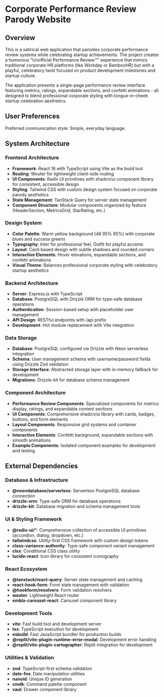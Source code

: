 # Corporate Performance Review Parody Website

## Overview

This is a satirical web application that parodies corporate performance review systems while celebrating startup achievements. The project creates a humorous "Unofficial Performance Review™" experience that mimics traditional corporate HR platforms (like Workday or BambooHR) but with a playful, celebratory twist focused on product development milestones and startup culture.

The application presents a single-page performance review interface featuring metrics, ratings, expandable sections, and confetti animations - all designed to blend professional corporate styling with tongue-in-cheek startup celebration aesthetics.

## User Preferences

Preferred communication style: Simple, everyday language.

## System Architecture

### Frontend Architecture
- **Framework**: React 18 with TypeScript using Vite as the build tool
- **Routing**: Wouter for lightweight client-side routing
- **UI Components**: Radix UI primitives with shadcn/ui component library for consistent, accessible design
- **Styling**: Tailwind CSS with custom design system focused on corporate parody aesthetics
- **State Management**: TanStack Query for server state management
- **Component Structure**: Modular components organized by feature (HeaderSection, MetricsGrid, StarRating, etc.)

### Design System
- **Color Palette**: Warm yellow background (48 95% 85%) with corporate blues and success greens
- **Typography**: Inter for professional feel, Outfit for playful accents
- **Layout**: Card-based design with subtle shadows and rounded corners
- **Interactive Elements**: Hover elevations, expandable sections, and confetti animations
- **Visual Theme**: Balances professional corporate styling with celebratory startup aesthetics

### Backend Architecture
- **Server**: Express.js with TypeScript
- **Database**: PostgreSQL with Drizzle ORM for type-safe database operations
- **Authentication**: Session-based setup with placeholder user management
- **API Design**: RESTful endpoints with /api prefix
- **Development**: Hot module replacement with Vite integration

### Data Storage
- **Database**: PostgreSQL configured via Drizzle with Neon serverless integration
- **Schema**: User management schema with username/password fields using Drizzle Zod validation
- **Storage Interface**: Abstracted storage layer with in-memory fallback for development
- **Migrations**: Drizzle-kit for database schema management

### Component Architecture
- **Performance Review Components**: Specialized components for metrics display, ratings, and expandable content sections
- **UI Components**: Comprehensive shadcn/ui library with cards, badges, buttons, and form elements
- **Layout Components**: Responsive grid systems and container components
- **Interactive Elements**: Confetti background, expandable sections with smooth animations
- **Example Components**: Isolated component examples for development and testing

## External Dependencies

### Database & Infrastructure
- **@neondatabase/serverless**: Serverless PostgreSQL database connection
- **drizzle-orm**: Type-safe ORM for database operations
- **drizzle-kit**: Database migration and schema management tools

### UI & Styling Framework
- **@radix-ui/***: Comprehensive collection of accessible UI primitives (accordion, dialog, dropdown, etc.)
- **tailwindcss**: Utility-first CSS framework with custom design tokens
- **class-variance-authority**: Type-safe component variant management
- **clsx**: Conditional CSS class utility
- **lucide-react**: Icon library for consistent iconography

### React Ecosystem
- **@tanstack/react-query**: Server state management and caching
- **react-hook-form**: Form state management with validation
- **@hookform/resolvers**: Form validation resolvers
- **wouter**: Lightweight React router
- **embla-carousel-react**: Carousel component library

### Development Tools
- **vite**: Fast build tool and development server
- **tsx**: TypeScript execution for development
- **esbuild**: Fast JavaScript bundler for production builds
- **@replit/vite-plugin-runtime-error-modal**: Development error handling
- **@replit/vite-plugin-cartographer**: Replit integration for development

### Utilities & Validation
- **zod**: TypeScript-first schema validation
- **date-fns**: Date manipulation utilities
- **nanoid**: Unique ID generation
- **cmdk**: Command palette component
- **vaul**: Drawer component library